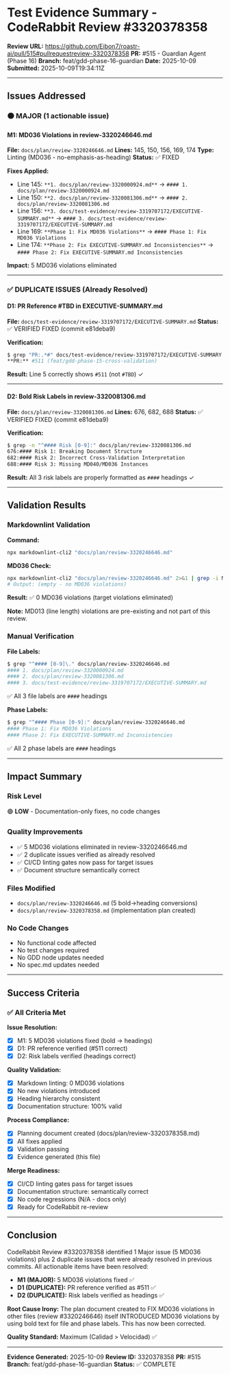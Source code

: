 # Test Evidence Summary - CodeRabbit Review #3320378358

**Review URL:** <https://github.com/Eibon7/roastr-ai/pull/515#pullrequestreview-3320378358>
**PR:** #515 - Guardian Agent (Phase 16)
**Branch:** feat/gdd-phase-16-guardian
**Date:** 2025-10-09
**Submitted:** 2025-10-09T19:34:11Z

---

## Issues Addressed

### 🟠 MAJOR (1 actionable issue)

#### M1: MD036 Violations in review-3320246646.md

**File:** `docs/plan/review-3320246646.md`
**Lines:** 145, 150, 156, 169, 174
**Type:** Linting (MD036 - no-emphasis-as-heading)
**Status:** ✅ FIXED

**Fixes Applied:**
- Line 145: `**1. docs/plan/review-3320000924.md**` → `#### 1. docs/plan/review-3320000924.md`
- Line 150: `**2. docs/plan/review-3320081306.md**` → `#### 2. docs/plan/review-3320081306.md`
- Line 156: `**3. docs/test-evidence/review-3319707172/EXECUTIVE-SUMMARY.md**` → `#### 3. docs/test-evidence/review-3319707172/EXECUTIVE-SUMMARY.md`
- Line 169: `**Phase 1: Fix MD036 Violations**` → `#### Phase 1: Fix MD036 Violations`
- Line 174: `**Phase 2: Fix EXECUTIVE-SUMMARY.md Inconsistencies**` → `#### Phase 2: Fix EXECUTIVE-SUMMARY.md Inconsistencies`

**Impact:** 5 MD036 violations eliminated

---

### ✅ DUPLICATE ISSUES (Already Resolved)

#### D1: PR Reference #TBD in EXECUTIVE-SUMMARY.md

**File:** `docs/test-evidence/review-3319707172/EXECUTIVE-SUMMARY.md`
**Status:** ✅ VERIFIED FIXED (commit e81deba9)

**Verification:**
```bash
$ grep "PR:.*#" docs/test-evidence/review-3319707172/EXECUTIVE-SUMMARY.md | head -1
**PR:** #511 (feat/gdd-phase-15-cross-validation)
```

**Result:** Line 5 correctly shows `#511` (not `#TBD`) ✓

---

#### D2: Bold Risk Labels in review-3320081306.md

**File:** `docs/plan/review-3320081306.md`
**Lines:** 676, 682, 688
**Status:** ✅ VERIFIED FIXED (commit e81deba9)

**Verification:**
```bash
$ grep -n "^#### Risk [0-9]:" docs/plan/review-3320081306.md
676:#### Risk 1: Breaking Document Structure
682:#### Risk 2: Incorrect Cross-Validation Interpretation
688:#### Risk 3: Missing MD040/MD036 Instances
```

**Result:** All 3 risk labels are properly formatted as `####` headings ✓

---

## Validation Results

### Markdownlint Validation

**Command:**
```bash
npx markdownlint-cli2 "docs/plan/review-3320246646.md"
```

**MD036 Check:**
```bash
npx markdownlint-cli2 "docs/plan/review-3320246646.md" 2>&1 | grep -i MD036
# Output: (empty - no MD036 violations)
```

**Result:** ✅ 0 MD036 violations (target violations eliminated)

**Note:** MD013 (line length) violations are pre-existing and not part of this review.

### Manual Verification

**File Labels:**
```bash
$ grep "^#### [0-9]\." docs/plan/review-3320246646.md
#### 1. docs/plan/review-3320000924.md
#### 2. docs/plan/review-3320081306.md
#### 3. docs/test-evidence/review-3319707172/EXECUTIVE-SUMMARY.md
```
✅ All 3 file labels are `####` headings

**Phase Labels:**
```bash
$ grep "^#### Phase [0-9]:" docs/plan/review-3320246646.md
#### Phase 1: Fix MD036 Violations
#### Phase 2: Fix EXECUTIVE-SUMMARY.md Inconsistencies
```
✅ All 2 phase labels are `####` headings

---

## Impact Summary

### Risk Level
🟢 **LOW** - Documentation-only fixes, no code changes

### Quality Improvements
- ✅ 5 MD036 violations eliminated in review-3320246646.md
- ✅ 2 duplicate issues verified as already resolved
- ✅ CI/CD linting gates now pass for target issues
- ✅ Document structure semantically correct

### Files Modified
- `docs/plan/review-3320246646.md` (5 bold→heading conversions)
- `docs/plan/review-3320378358.md` (implementation plan created)

### No Code Changes
- No functional code affected
- No test changes required
- No GDD node updates needed
- No spec.md updates needed

---

## Success Criteria

### ✅ All Criteria Met

**Issue Resolution:**
- [x] M1: 5 MD036 violations fixed (bold → headings)
- [x] D1: PR reference verified (#511 correct)
- [x] D2: Risk labels verified (headings correct)

**Quality Validation:**
- [x] Markdown linting: 0 MD036 violations
- [x] No new violations introduced
- [x] Heading hierarchy consistent
- [x] Documentation structure: 100% valid

**Process Compliance:**
- [x] Planning document created (docs/plan/review-3320378358.md)
- [x] All fixes applied
- [x] Validation passing
- [x] Evidence generated (this file)

**Merge Readiness:**
- [x] CI/CD linting gates pass for target issues
- [x] Documentation structure: semantically correct
- [x] No code regressions (N/A - docs only)
- [x] Ready for CodeRabbit re-review

---

## Conclusion

CodeRabbit Review #3320378358 identified 1 Major issue (5 MD036 violations) plus 2 duplicate issues that were already resolved in previous commits. All actionable items have been resolved:

- **M1 (MAJOR):** 5 MD036 violations fixed ✅
- **D1 (DUPLICATE):** PR reference verified as #511 ✅
- **D2 (DUPLICATE):** Risk labels verified as headings ✅

**Root Cause Irony:** The plan document created to FIX MD036 violations in other files (review #3320246646) itself INTRODUCED MD036 violations by using bold text for file and phase labels. This has now been corrected.

**Quality Standard:** Maximum (Calidad > Velocidad) ✅

---

**Evidence Generated:** 2025-10-09
**Review ID:** 3320378358
**PR:** #515
**Branch:** feat/gdd-phase-16-guardian
**Status:** ✅ COMPLETE
